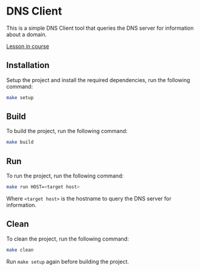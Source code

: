 # DNS Client

This is a simple DNS Client tool that queries the DNS server for information about a domain.

[Lesson in course](https://codedeviate.github.io/aicollection/go-tools-dns-client.html)

## Installation

Setup the project and install the required dependencies, run the following command:

```bash
make setup
```

## Build

To build the project, run the following command:

```bash
make build
```

## Run

To run the project, run the following command:

```bash
make run HOST=<target host>
```

Where `<target host>` is the hostname to query the DNS server for information.

## Clean

To clean the project, run the following command:

```bash
make clean
```

Run `make setup` again before building the project.
